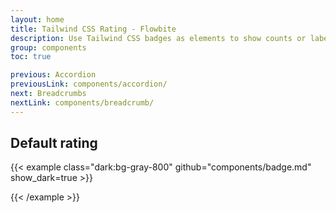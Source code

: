 ```yaml
---
layout: home
title: Tailwind CSS Rating - Flowbite
description: Use Tailwind CSS badges as elements to show counts or labels separately or inside other components
group: components
toc: true

previous: Accordion
previousLink: components/accordion/
next: Breadcrumbs
nextLink: components/breadcrumb/
---
```


## Default rating

{{< example class="dark:bg-gray-800" github="components/badge.md" show_dark=true >}}

{{< /example >}}
